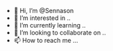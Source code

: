- 👋 Hi, I’m @Sennason
- 👀 I’m interested in ..
- 🌱 I’m currently learning ..
- 💞️ I’m looking to collaborate on ..
- 📫 How to reach me ...

<!---
Sennason/Sennason is a ✨ special ✨ repository because its `README.md` (this file) appears on your GitHub profile.
You can click the Preview link to take a look at your changes.
--->
